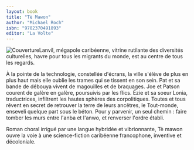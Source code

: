 ```yaml
---
layout: book
title: "Tè Mawon"
author: "Michael Roch"
isbn: "9782370491893"
editor: "La Volte"
---
```

![Couverture](/img/9782370491893.jpg)Lanvil, mégapole caribéenne, vitrine rutilante des diversités culturelles, havre pour tous les migrants du monde, est au centre de tous les regards.

À la pointe de la technologie, constellée d'écrans, la ville s'élève de plus en plus haut mais elle oublie les trames qui se tissent en son sein. Pat et sa bande de débouya vivent de magouilles et de braquages. Joe et Patson courent de galère en galère, poursuivis par les flics. Ézie et sa soeur Lonia, traductrices, infiltrent les hautes sphères des corpolitiques. Toutes et tous rêvent en secret de retrouver la terre de leurs ancêtres, le Tout-monde, enseveli quelque part sous le béton. Pour y parvenir, un seul chemin : faire tomber les murs entre l'anba et l'anwo, et renverser l'ordre établi.

Roman choral irrigué par une langue hybridée et vibrionnante, Tè mawon ouvre la voie à une science-fiction caribéenne francophone, inventive et décoloniale.
